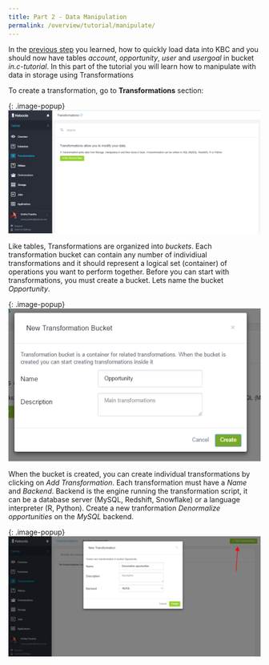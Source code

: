 ```yaml
---
title: Part 2 - Data Manipulation
permalink: /overview/tutorial/manipulate/
---
```


In the [previous step](/overview/tutorial/load/) you learned, how to quickly load data into
KBC and you should now have tables *account*, *opportunity*, *user* and *usergoal* in bucket 
*in.c-tutorial*. In this part of the tutorial you will learn how to manipulate with data in storage 
using Transformations

To create a transformation, go to **Transformations** section:

{: .image-popup}
![Screenhost - Transformations Console](/overview/tutorial/manipulate/transformations-intro.png)

Like tables, Transformations are organized into *buckets*. Each transformation bucket can contain any number
of individiual transformations and it should represent a logical set (container) of operations you want to perform together.
Before you can start with transformations, you must create a bucket. Lets name the bucket *Opportunity*. 

{: .image-popup}
![Screenhost - Create Transformation Bucket](/overview/tutorial/manipulate/transformations-create-bucket.png)

When the bucket is created, you can create individual transformations by clicking on *Add Transformation*. Each 
transformation must have a *Name* and *Backend*. Backend is the engine running the transformation script, it can be
a database server (MySQL, Redshift, Snowflake) or a language interpreter (R, Python). Create a new tranformation
*Denormalize opportunities* on the *MySQL* backend.

{: .image-popup}
![Screenhost - Create Transformation Bucket](/overview/tutorial/manipulate/transformations-create.png)




